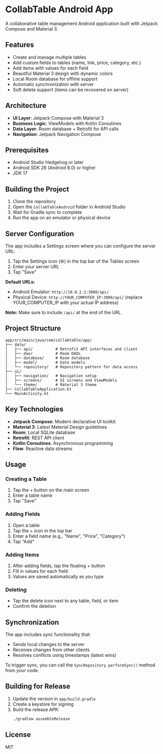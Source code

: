 # CollabTable Android App

A collaborative table management Android application built with Jetpack Compose and Material 3.

## Features

- Create and manage multiple tables
- Add custom fields to tables (name, link, price, category, etc.)
- Add items with values for each field
- Beautiful Material 3 design with dynamic colors
- Local Room database for offline support
- Automatic synchronization with server
- Soft delete support (items can be recovered on server)

## Architecture

- **UI Layer**: Jetpack Compose with Material 3
- **Business Logic**: ViewModels with Kotlin Coroutines
- **Data Layer**: Room database + Retrofit for API calls
- **Navigation**: Jetpack Navigation Compose

## Prerequisites

- Android Studio Hedgehog or later
- Android SDK 26 (Android 8.0) or higher
- JDK 17

## Building the Project

1. Clone the repository
2. Open the `CollabTableAndroid` folder in Android Studio
3. Wait for Gradle sync to complete
4. Run the app on an emulator or physical device

## Server Configuration

The app includes a Settings screen where you can configure the server URL:

1. Tap the Settings icon (⚙️) in the top bar of the Tables screen
2. Enter your server URL
3. Tap "Save"

**Default URLs:**
- Android Emulator: `http://10.0.2.2:3000/api/`
- Physical Device: `http://YOUR_COMPUTER_IP:3000/api/` (replace YOUR_COMPUTER_IP with your actual IP address)

**Note:** Make sure to include `/api/` at the end of the URL.

## Project Structure

```
app/src/main/java/com/collabtable/app/
├── data/
│   ├── api/          # Retrofit API interfaces and client
│   ├── dao/          # Room DAOs
│   ├── database/     # Room database
│   ├── model/        # Data models
│   └── repository/   # Repository pattern for data access
├── ui/
│   ├── navigation/   # Navigation setup
│   ├── screens/      # UI screens and ViewModels
│   └── theme/        # Material 3 theme
├── CollabTableApplication.kt
└── MainActivity.kt
```

## Key Technologies

- **Jetpack Compose**: Modern declarative UI toolkit
- **Material 3**: Latest Material Design guidelines
- **Room**: Local SQLite database
- **Retrofit**: REST API client
- **Kotlin Coroutines**: Asynchronous programming
- **Flow**: Reactive data streams

## Usage

### Creating a Table
1. Tap the + button on the main screen
2. Enter a table name
3. Tap "Save"

### Adding Fields
1. Open a table
2. Tap the + icon in the top bar
3. Enter a field name (e.g., "Name", "Price", "Category")
4. Tap "Add"

### Adding Items
1. After adding fields, tap the floating + button
2. Fill in values for each field
3. Values are saved automatically as you type

### Deleting
- Tap the delete icon next to any table, field, or item
- Confirm the deletion

## Synchronization

The app includes sync functionality that:
- Sends local changes to the server
- Receives changes from other clients
- Resolves conflicts using timestamps (latest wins)

To trigger sync, you can call the `SyncRepository.performSync()` method from your code.

## Building for Release

1. Update the version in `app/build.gradle`
2. Create a keystore for signing
3. Build the release APK:
   ```bash
   ./gradlew assembleRelease
   ```

## License

MIT
